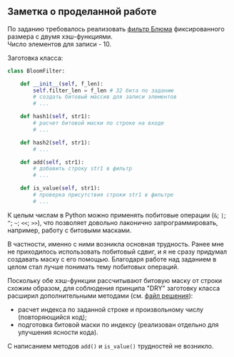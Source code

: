 ## Заметка о проделанной работе

По заданию требовалось реализовать [фильтр Блюма](https://en.wikipedia.org/wiki/Bloom_filter) фиксированного размера с двумя хэш-функциями.     
Число элементов для записи - 10.

Заготовка класса:
```python
class BloomFilter:

    def __init__(self, f_len):
        self.filter_len = f_len # 32 бита по заданию
        # создать битовый массив для записи элементов
        # ...

    def hash1(self, str1):
        # расчет битовой маски по строке на входе
        # ...

    def hash2(self, str1):
        # ...

    def add(self, str1):
        # добавить строку str1 в фильтр
        # ...

    def is_value(self, str1):
        # проверка присутствия строки str1 в фильтре
        # ...
```

К целым числам в Python можно применять побитовые операции (`&`; `|`; `^`; `~`; `<<`; `>>`), что позволяет довольно лаконично запрограммировать, например, работу с битовыми масками.

В частности, именно с ними возникла основная трудность. Ранее мне не приходилось использовать побитовый сдвиг, и я не сразу придумал создавать маску с его помощью. Благодаря работе над заданием в целом стал лучше понимать тему побитовых операций.

Поскольку обе хэш-функции рассчитывают битовую маску от строки схожим образом, для соблюдения принципа "DRY" заготовку класса расширил дополнительными методами (см. [файл решения](https://github.com/d-tsygolnik/exercises/blob/main/python/algorithms/11_bloom_filter/bloom.py)):
- расчет индекса по заданной строке и произвольному числу (повторяющийся код);
- подготовка битовой маски по индексу (реализован отдельно для улучшения ясности кода).

С написанием методов `add()` и `is_value()` трудностей не возникло.
